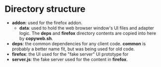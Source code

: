 # Directory structure

* **addon**: used for the firefox addon.
    * **data**: used to hold the web browser window's UI files and adapter logic.
    The **deps** and **firefox** directory contents are copied into here by **copyweb.sh**.
* **deps**: the common dependencies for any client code. **common** is probably
a better name fit, but was being used for old code.
* **firefox**: the UI used for the "fake server" UI prototype for
* **server.js**: the fake server used for the content in **firefox**.
